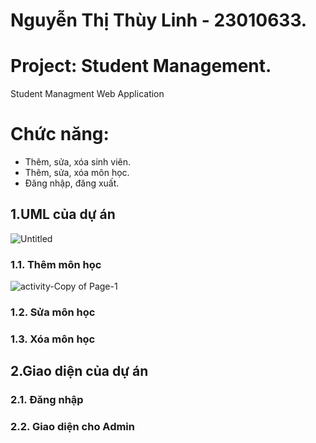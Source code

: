 # Nguyễn Thị Thùy Linh - 23010633.
# Project: Student Management.
Student Managment Web Application
# Chức năng:
- Thêm, sửa, xóa sinh viên.
- Thêm, sửa, xóa môn học.
- Đăng nhập, đăng xuất.
## 1.UML của dự án 
![Untitled](https://github.com/user-attachments/assets/a4e68320-c286-448d-84a0-227fea10388a)
### 1.1. Thêm môn học 
![activity-Copy of Page-1](https://github.com/user-attachments/assets/d1b817a0-829c-4644-90d4-0c384b88d179)
### 1.2. Sửa môn học

### 1.3. Xóa môn học

## 2.Giao diện của dự án 
### 2.1. Đăng nhập
### 2.2. Giao diện cho Admin



